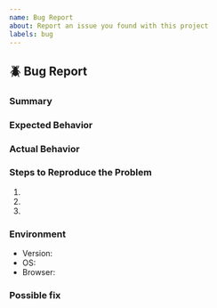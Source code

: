 ```yaml
---
name: Bug Report
about: Report an issue you found with this project
labels: bug
---
```


<!---
Please read this!

Before opening a new issue, make sure to search for keywords in the existing
issues and verify the issue you're about to submit isn't a duplicate.
--->

## :beetle: Bug Report
### Summary

<!--- Summarize the bug encountered concisely  --->



### Expected Behavior

<!--- What SHOULD HAVE happened --->



### Actual Behavior

<!--- What happened. You can include screenshots or video recordings --->



### Steps to Reproduce the Problem

<!---
Please include as much details as possible so we can reproduce the
bug and fix it quickly - This is very important
--->

1. 
2. 
3. 

### Environment

<!---
Please include any relevant details about the version of this project you
are using, your operating system, browser, etc.
--->

- Version:
- OS:
- Browser:

### Possible fix

<!---
If you can think of any possible solution to fix the bug.
If you can be technical about the possible resolution, please do so
--->

